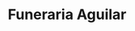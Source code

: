 ---
title: "Funeraria Aguilar"
url: /cochabamba/funeraria-aguilar/
shop: directores de funerarias
---